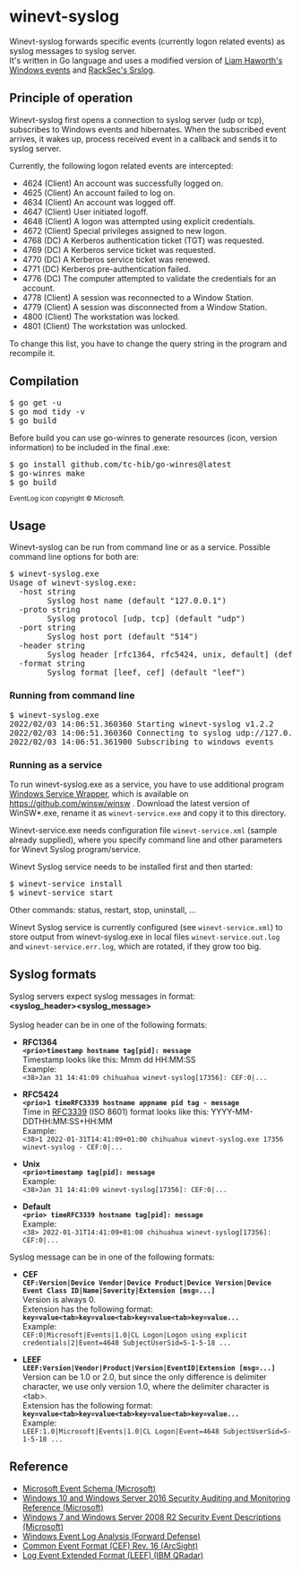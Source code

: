 # winevt-syslog

Winevt-syslog forwards specific events (currently logon related events) as
syslog messages to syslog server.<br>
It's written in Go language and uses a modified version of [Liam Haworth's Windows events]
and [RackSec's Srslog].

## Principle of operation

Winevt-syslog first opens a connection to syslog server (udp or tcp), subscribes
to Windows events and hibernates. When the subscribed event arrives, it wakes up,
process received event in a callback and sends it to syslog server.

Currently, the following logon related events are intercepted:
- 4624  (Client)  An account was successfully logged on.
- 4625  (Client)  An account failed to log on.
- 4634  (Client)  An account was logged off.
- 4647  (Client)  User initiated logoff.
- 4648  (Client)  A logon was attempted using explicit credentials.
- 4672  (Client)  Special privileges assigned to new logon.
- 4768  (DC)      A Kerberos authentication ticket (TGT) was requested.
- 4769  (DC)      A Kerberos service ticket was requested.
- 4770  (DC)      A Kerberos service ticket was renewed.
- 4771  (DC)      Kerberos pre-authentication failed.
- 4776  (DC)      The computer attempted to validate the credentials for an account.
- 4778  (Client)  A session was reconnected to a Window Station.
- 4779  (Client)  A session was disconnected from a Window Station.
- 4800  (Client)  The workstation was locked.
- 4801  (Client)  The workstation was unlocked.

To change this list, you have to change the query string in the program and
recompile it.

## Compilation

<pre>
$ go get -u
$ go mod tidy -v
$ go build
</pre>
Before build you can use go-winres to generate resources (icon, version
information) to be included in the final .exe:
<pre>
$ go install github.com/tc-hib/go-winres@latest
$ go-winres make
$ go build
</pre>
<sup>EventLog icon copyright &copy; Microsoft.</sup>

## Usage

Winevt-syslog can be run from command line or as a service.
Possible command line options for both are:
<pre>
$ winevt-syslog.exe
Usage of winevt-syslog.exe:
  -host string
        Syslog host name (default "127.0.0.1")
  -proto string
        Syslog protocol [udp, tcp] (default "udp")
  -port string
        Syslog host port (default "514")
  -header string
        Syslog header [rfc1364, rfc5424, unix, default] (default "rfc3164")
  -format string
        Syslog format [leef, cef] (default "leef")
</pre>

### Running from command line

<pre>
$ winevt-syslog.exe
2022/02/03 14:06:51.360360 Starting winevt-syslog v1.2.2
2022/02/03 14:06:51.360360 Connecting to syslog udp://127.0.0.1:514
2022/02/03 14:06:51.361900 Subscribing to windows events
</pre>

### Running as a service

To run winevt-syslog.exe as a service, you have to use additional program
[Windows Service Wrapper], which is available on https://github.com/winsw/winsw .
Download the latest version of WinSW*.exe, rename it as `winevt-service.exe` and
copy it to this directory.

Winevt-service.exe needs configuration file `winevt-service.xml` (sample already
supplied), where you specify command line and other parameters for Winevt Syslog
program/service.

Winevt Syslog service needs to be installed first and then started:
<pre>
$ winevt-service install
$ winevt-service start
</pre>
Other commands: status, restart, stop, uninstall, ...

Winevt Syslog service is currently configured (see `winevt-service.xml`) to
store output from winevt-syslog.exe in local files `winevt-service.out.log`
and `winevt-service.err.log`, which are rotated, if they grow too big.

## Syslog formats

Syslog servers expect syslog messages in format:
<br>
<strong>&lt;syslog_header&gt;&lt;syslog_message&gt;</strong>
<br><br>
Syslog header can be in one of the following formats:

- **RFC1364**  
  **`<prio>timestamp hostname tag[pid]: message`**<br>
  Timestamp looks like this: Mmm dd HH:MM:SS<br>
  Example:<br>
  `<38>Jan 31 14:41:09 chihuahua winevt-syslog[17356]: CEF:0|...`

- **RFC5424**  
  **`<prio>1 timeRFC3339 hostname appname pid tag - message`**<br>
  Time in [RFC3339] (ISO 8601) format looks like this: YYYY-MM-DDTHH:MM:SS+HH:MM<br>
  Example:<br>
  `<38>1 2022-01-31T14:41:09+01:00 chihuahua winevt-syslog.exe 17356 winevt-syslog - CEF:0|...`

- **Unix**  
  **`<prio>timestamp tag[pid]: message`**<br>
  Example:<br>
  `<38>Jan 31 14:41:09 winevt-syslog[17356]: CEF:0|...`

- **Default**  
  **`<prio> timeRFC3339 hostname tag[pid]: message`**<br>
  Example:<br>
  `<38> 2022-01-31T14:41:09+01:00 chihuahua winevt-syslog[17356]: CEF:0|...`

Syslog message can be in one of the following formats:

- **CEF**  
  **`CEF:Version|Device Vendor|Device Product|Device Version|Device Event Class ID|Name|Severity|Extension [msg=...]`**<br>
  Version is always 0.<br>
  Extension has the following format:<br>
  **`key=value<tab>key=value<tab>key=value<tab>key=value...`**<br>
  Example:<br>
  `CEF:0|Microsoft|Events|1.0|CL Logon|Logon using explicit credentials|2|Event=4648 SubjectUserSid=S-1-5-18 ...`

- **LEEF**  
  **`LEEF:Version|Vendor|Product|Version|EventID|Extension [msg=...]`**<br>
  Version can be 1.0 or 2.0, but since the only difference is delimiter character,
  we use only version 1.0, where the delimiter character is &lt;tab&gt;.<br>
  Extension has the following format:<br>
  **`key=value<tab>key=value<tab>key=value<tab>key=value...`**<br>
  Example:<br>
  `LEEF:1.0|Microsoft|Events|1.0|CL Logon|Event=4648 SubjectUserSid=S-1-5-18 ...`

## Reference

- [Microsoft Event Schema (Microsoft)]
- [Windows 10 and Windows Server 2016 Security Auditing and Monitoring Reference (Microsoft)]
- [Windows 7 and Windows Server 2008 R2 Security Event Descriptions (Microsoft)]
- [Windows Event Log Analysis (Forward Defense)]
- [Common Event Format (CEF) Rev. 16 (ArcSight)]
- [Log Event Extended Format (LEEF) (IBM QRadar)]

[Liam Haworth's Windows events]: https://github.com/LiamHaworth/windows-events
[RackSec's Srslog]: https://github.com/RackSec/srslog
[RFC3339]: https://datatracker.ietf.org/doc/html/rfc3339
[Windows Service Wrapper]: https://github.com/winsw/winsw
[Microsoft Event Schema (Microsoft)]: https://docs.microsoft.com/en-us/openspecs/windows_protocols/ms-even6/8c61aef7-bd4b-4edb-8dfd-3c9a7537886b
[Windows 10 and Windows Server 2016 Security Auditing and Monitoring Reference (Microsoft)]: https://download.microsoft.com/download/7/9/F/79F3E0B9-4A00-4D15-9953-045BC9BE9338/Windows%2010%20and%20Windows%20Server%202016%20Security%20Auditing%20and%20Monitoring%20Reference.docx
[Windows 7 and Windows Server 2008 R2 Security Event Descriptions (Microsoft)]: https://www.microsoft.com/en-us/download/confirmation.aspx?id=21561
[Windows Event Log Analysis (Forward Defense)]: https://forwarddefense.com/media/attachments/2021/05/15/windows-event-log-analyst-reference.pdf
[Common Event Format (CEF) Rev. 16 (ArcSight)]: https://kc.mcafee.com/resources/sites/MCAFEE/content/live/CORP_KNOWLEDGEBASE/78000/KB78712/en_US/CEF_White_Paper_20100722.pdf
[Log Event Extended Format (LEEF) (IBM QRadar)]: https://www.ibm.com/support/knowledgecenter/en/SS42VS_DSM/com.ibm.dsm.doc/b_Leef_format_guide.pdf?origURL=SS42VS_DSM/b_Leef_format_guide.pdf
